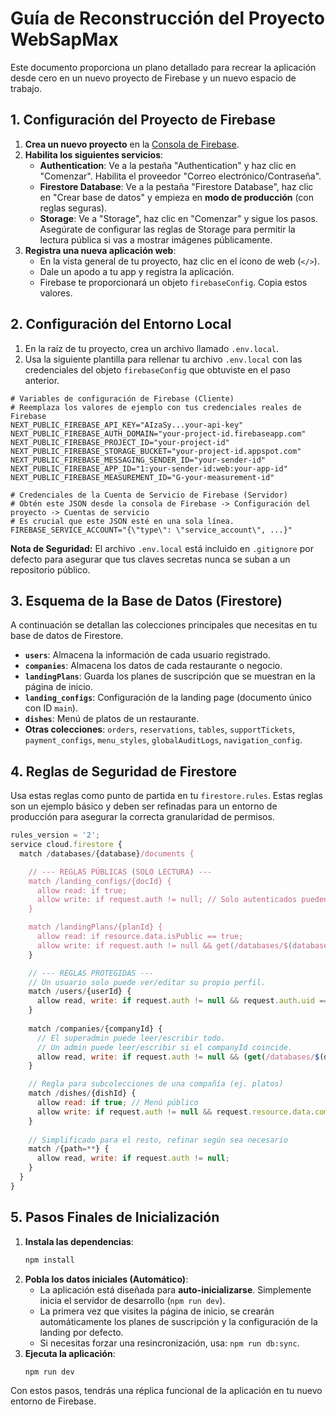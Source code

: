 
# Guía de Reconstrucción del Proyecto WebSapMax

Este documento proporciona un plano detallado para recrear la aplicación desde cero en un nuevo proyecto de Firebase y un nuevo espacio de trabajo.

## 1. Configuración del Proyecto de Firebase

1.  **Crea un nuevo proyecto** en la [Consola de Firebase](https://console.firebase.google.com/).
2.  **Habilita los siguientes servicios**:
    *   **Authentication**: Ve a la pestaña "Authentication" y haz clic en "Comenzar". Habilita el proveedor "Correo electrónico/Contraseña".
    *   **Firestore Database**: Ve a la pestaña "Firestore Database", haz clic en "Crear base de datos" y empieza en **modo de producción** (con reglas seguras).
    *   **Storage**: Ve a "Storage", haz clic en "Comenzar" y sigue los pasos. Asegúrate de configurar las reglas de Storage para permitir la lectura pública si vas a mostrar imágenes públicamente.
3.  **Registra una nueva aplicación web**:
    *   En la vista general de tu proyecto, haz clic en el ícono de web (`</>`).
    *   Dale un apodo a tu app y registra la aplicación.
    *   Firebase te proporcionará un objeto `firebaseConfig`. Copia estos valores.

## 2. Configuración del Entorno Local

1.  En la raíz de tu proyecto, crea un archivo llamado `.env.local`.
2.  Usa la siguiente plantilla para rellenar tu archivo `.env.local` con las credenciales del objeto `firebaseConfig` que obtuviste en el paso anterior.

```env
# Variables de configuración de Firebase (Cliente)
# Reemplaza los valores de ejemplo con tus credenciales reales de Firebase
NEXT_PUBLIC_FIREBASE_API_KEY="AIzaSy...your-api-key"
NEXT_PUBLIC_FIREBASE_AUTH_DOMAIN="your-project-id.firebaseapp.com"
NEXT_PUBLIC_FIREBASE_PROJECT_ID="your-project-id"
NEXT_PUBLIC_FIREBASE_STORAGE_BUCKET="your-project-id.appspot.com"
NEXT_PUBLIC_FIREBASE_MESSAGING_SENDER_ID="your-sender-id"
NEXT_PUBLIC_FIREBASE_APP_ID="1:your-sender-id:web:your-app-id"
NEXT_PUBLIC_FIREBASE_MEASUREMENT_ID="G-your-measurement-id"

# Credenciales de la Cuenta de Servicio de Firebase (Servidor)
# Obtén este JSON desde la consola de Firebase -> Configuración del proyecto -> Cuentas de servicio
# Es crucial que este JSON esté en una sola línea.
FIREBASE_SERVICE_ACCOUNT="{\"type\": \"service_account\", ...}"
```
**Nota de Seguridad:** El archivo `.env.local` está incluido en `.gitignore` por defecto para asegurar que tus claves secretas nunca se suban a un repositorio público.

## 3. Esquema de la Base de Datos (Firestore)

A continuación se detallan las colecciones principales que necesitas en tu base de datos de Firestore.

*   **`users`**: Almacena la información de cada usuario registrado.
*   **`companies`**: Almacena los datos de cada restaurante o negocio.
*   **`landingPlans`**: Guarda los planes de suscripción que se muestran en la página de inicio.
*   **`landing_configs`**: Configuración de la landing page (documento único con ID `main`).
*   **`dishes`**: Menú de platos de un restaurante.
*   **Otras colecciones**: `orders`, `reservations`, `tables`, `supportTickets`, `payment_configs`, `menu_styles`, `globalAuditLogs`, `navigation_config`.

## 4. Reglas de Seguridad de Firestore

Usa estas reglas como punto de partida en tu `firestore.rules`. Estas reglas son un ejemplo básico y deben ser refinadas para un entorno de producción para asegurar la correcta granularidad de permisos.

```js
rules_version = '2';
service cloud.firestore {
  match /databases/{database}/documents {

    // --- REGLAS PÚBLICAS (SOLO LECTURA) ---
    match /landing_configs/{docId} {
      allow read: if true;
      allow write: if request.auth != null; // Solo autenticados pueden escribir
    }

    match /landingPlans/{planId} {
      allow read: if resource.data.isPublic == true;
      allow write: if request.auth != null && get(/databases/$(database)/documents/users/$(request.auth.uid)).data.role == 'superadmin';
    }

    // --- REGLAS PROTEGIDAS ---
    // Un usuario solo puede ver/editar su propio perfil.
    match /users/{userId} {
      allow read, write: if request.auth != null && request.auth.uid == userId;
    }
    
    match /companies/{companyId} {
      // El superadmin puede leer/escribir todo.
      // Un admin puede leer/escribir si el companyId coincide.
      allow read, write: if request.auth != null && (get(/databases/$(database)/documents/users/$(request.auth.uid)).data.role == 'superadmin' || get(/databases/$(database)/documents/users/$(request.auth.uid)).data.companyId == companyId);
    }

    // Regla para subcolecciones de una compañía (ej. platos)
    match /dishes/{dishId} {
      allow read: if true; // Menú público
      allow write: if request.auth != null && request.resource.data.companyId == get(/databases/$(database)/documents/users/$(request.auth.uid)).data.companyId;
    }
    
    // Simplificado para el resto, refinar según sea necesario
    match /{path=**} {
      allow read, write: if request.auth != null;
    }
  }
}
```

## 5. Pasos Finales de Inicialización

1.  **Instala las dependencias**:
    ```bash
    npm install
    ```
2.  **Pobla los datos iniciales (Automático)**:
    *   La aplicación está diseñada para **auto-inicializarse**. Simplemente inicia el servidor de desarrollo (`npm run dev`).
    *   La primera vez que visites la página de inicio, se crearán automáticamente los planes de suscripción y la configuración de la landing por defecto.
    *   Si necesitas forzar una resincronización, usa: `npm run db:sync`.
3.  **Ejecuta la aplicación**:
    ```bash
    npm run dev
    ```

Con estos pasos, tendrás una réplica funcional de la aplicación en tu nuevo entorno de Firebase.
